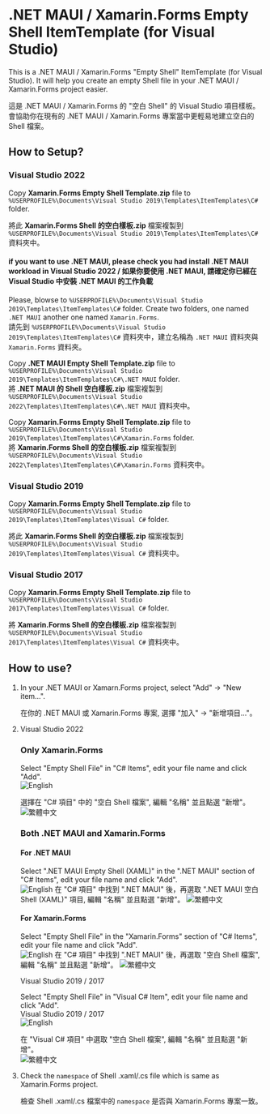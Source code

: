 # .NET MAUI / Xamarin.Forms Empty Shell ItemTemplate (for Visual Studio)

This is a .NET MAUI / Xamarin.Forms "Empty Shell" ItemTemplate (for Visual Studio). It will help you create an empty Shell file in your .NET MAUI / Xamarin.Forms project easier.  
 
這是 .NET MAUI / Xamarin.Forms 的 "空白 Shell" 的 Visual Studio 項目樣板。會協助你在現有的 .NET MAUI / Xamarin.Forms 專案當中更輕易地建立空白的 Shell 檔案。  

## How to Setup?

### Visual Studio 2022
Copy **Xamarin.Forms Empty Shell Template.zip** file to `%USERPROFILE%\Documents\Visual Studio 2019\Templates\ItemTemplates\C#` folder.  
 
將此 **Xamarin.Forms Shell 的空白樣板.zip** 檔案複製到 `%USERPROFILE%\Documents\Visual Studio 2019\Templates\ItemTemplates\C#` 資料夾中。  

#### if you want to use .NET MAUI, please check you had install .NET MAUI workload in Visual Studio 2022 / 如果你要使用 .NET MAUI, 請確定你已經在 Visual Studio 中安裝 .NET MAUI 的工作負載

Please, blowse to `%USERPROFILE%\Documents\Visual Studio 2019\Templates\ItemTemplates\C#` folder. Create two folders, one named `.NET MAUI` another one named `Xamarin.Forms`.  
請先到 `%USERPROFILE%\Documents\Visual Studio 2019\Templates\ItemTemplates\C#` 資料夾中，建立名稱為 `.NET MAUI` 資料夾與 `Xamarin.Forms` 資料夾。  

Copy **.NET MAUI Empty Shell Template.zip** file to `%USERPROFILE%\Documents\Visual Studio 2019\Templates\ItemTemplates\C#\.NET MAUI` folder.  
將 **.NET MAUI 的 Shell 空白樣板.zip** 檔案複製到 `%USERPROFILE%\Documents\Visual Studio 2022\Templates\ItemTemplates\C#\.NET MAUI` 資料夾中。  
  
Copy **Xamarin.Forms Empty Shell Template.zip** file to `%USERPROFILE%\Documents\Visual Studio 2019\Templates\ItemTemplates\C#\Xamarin.Forms` folder.  
將 **Xamarin.Forms Shell 的空白樣板.zip** 檔案複製到 `%USERPROFILE%\Documents\Visual Studio 2022\Templates\ItemTemplates\C#\Xamarin.Forms` 資料夾中。  

  
### Visual Studio 2019
Copy **Xamarin.Forms Empty Shell Template.zip** file to `%USERPROFILE%\Documents\Visual Studio 2019\Templates\ItemTemplates\Visual C#` folder.  
 
將此 **Xamarin.Forms Shell 的空白樣板.zip** 檔案複製到 `%USERPROFILE%\Documents\Visual Studio 2019\Templates\ItemTemplates\Visual C#` 資料夾中。  

### Visual Studio 2017
Copy **Xamarin.Forms Empty Shell Template.zip** file to `%USERPROFILE%\Documents\Visual Studio 2017\Templates\ItemTemplates\Visual C#` folder.  
 
將 **Xamarin.Forms Shell 的空白樣板.zip** 檔案複製到 `%USERPROFILE%\Documents\Visual Studio 2017\Templates\ItemTemplates\Visual C#` 資料夾中。  

## How to use?

1. In your .NET MAUI or Xamarn.Forms project, select "Add" -> "New item...".  
 
   在你的 .NET MAUI 或 Xamarin.Forms 專案, 選擇 "加入" -> "新增項目..."。
   
2. Visual Studio 2022

   ### Only Xamarin.Forms

   Select "Empty Shell File" in "C# Items", edit your file name and click "Add".  
   ![English](/Screenshots/English%20for%20VS2022.png)

   選擇在 "C# 項目" 中的 "空白 Shell 檔案", 編輯 "名稱" 並且點選 "新增"。    
   ![繁體中文](/Screenshots/Traditional%20Chinese%20for%20VS2022.png)

   ### Both .NET MAUI and Xamarin.Forms

   #### For .NET MAUI
   Select ".NET MAUI Empty Shell (XAML)" in the ".NET MAUI" section of "C# Items", edit your file name and click "Add".  
   ![English](/Screenshots/English%20for%20.NET%20MAUI%20in%20VS2022.png)
   在 "C# 項目" 中找到 ".NET MAUI" 後，再選取 ".NET MAUI 空白 Shell (XAML)" 項目, 編輯 "名稱" 並且點選 "新增"。 
   ![繁體中文](/Screenshots/Traditional%20Chinese%20for%20.NET%20MAUI%20in%20VS2022.png)

   #### For Xamarin.Forms
   Select "Empty Shell File" in the "Xamarin.Forms" section of "C# Items", edit your file name and click "Add".  
   ![English](/Screenshots/English%20for%20Xamarin.Forms%20in%20VS2022.png)
   在 "C# 項目" 中找到 ".NET MAUI" 後，再選取 "空白 Shell 檔案", 編輯 "名稱" 並且點選 "新增"。
   ![繁體中文](/Screenshots/Traditional%20Chinese%20for%20Xamarin.Forms%20in%20VS2022.png)

   Visual Studio 2019 / 2017  

   Select "Empty Shell File" in "Visual C# Item", edit your file name and click "Add".  
   Visual Studio 2019 / 2017  
   ![English](/Screenshots/English%20for%20VS2017&2019.jpg)

   在 "Visual C# 項目" 中選取 "空白 Shell 檔案", 編輯 "名稱" 並且點選 "新增"。  
   ![繁體中文](/Screenshots/Traditional%20Chinese%20for%20VS2017&2019.jpg)

3. Check the `namespace` of Shell .xaml/.cs file which is same as Xamarin.Forms project.  
 
   檢查 Shell .xaml/.cs 檔案中的 `namespace` 是否與 Xamarin.Forms 專案一致。
